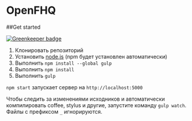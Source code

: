 OpenFHQ
=======
##Get started

[![Greenkeeper badge](https://badges.greenkeeper.io/Nitive/openfhq.svg)](https://greenkeeper.io/)
1. Клонировать репозиторий
2. Установить [node.js](http://nodejs.org) (npm будет установлен автоматически)
3. Выполнить `npm install --global gulp`
4. Выполнить `npm install`
5. Выполнить `gulp`

`npm start` запускает сервер на `http://localhost:5000`

Чтобы следить за изменениями исходников и автоматически компилировать coffee, stylus и другие, запустите команду `gulp watch`.  
Файлы с префиксом `_` игнорируются.
